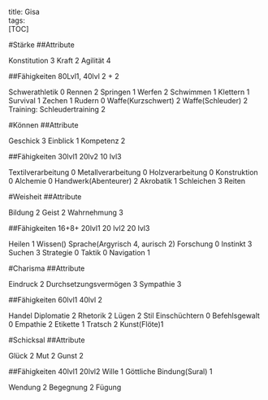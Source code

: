 title: Gisa  
tags:   
[TOC]

#Stärke
##Attribute

Konstitution 3
Kraft 2
Agilität 4

##Fähigkeiten 
80Lvl1, 40lvl 2 + 2

Schwerathletik 0
Rennen 2
Springen 1
Werfen 2
Schwimmen 1
Klettern 1
Survival 1
Zechen 1
Rudern 0
Waffe(Kurzschwert) 2
Waffe(Schleuder) 2
Training:
Schleudertraining 2

#Können
##Attribute

Geschick 3
Einblick 1 
Kompetenz 2

##Fähigkeiten 
30lvl1 20lv2 10 lvl3

Textilverarbeitung 0
Metallverarbeitung 0
Holzverarbeitung 0
Konstruktion 0
Alchemie 0
Handwerk(Abenteurer) 2
Akrobatik 1
Schleichen 3
Reiten


#Weisheit
##Attribute

Bildung 2
Geist 2
Wahrnehmung 3

##Fähigkeiten 
16+8+ 20lvl1 20 lvl2 20 lvl3

Heilen 1
Wissen()
Sprache(Argyrisch 4, aurisch 2)
Forschung 0
Instinkt 3
Suchen 3
Strategie 0
Taktik 0
Navigation 1

#Charisma
##Attribute

Eindruck 2
Durchsetzungsvermögen 3
Sympathie 3

##Fähigkeiten 
60lvl1 40lvl 2

Handel
Diplomatie 2
Rhetorik 2
Lügen 2
Stil
Einschüchtern 0
Befehlsgewalt 0
Empathie 2
Etikette 1
Tratsch 2
Kunst(Flöte)1

#Schicksal
##Attribute 

Glück 2
Mut 2
Gunst 2 

##Fähigkeiten 
40lvl1 20lvl2
Wille 1
Göttliche Bindung(Sural) 1

Wendung 2
Begegnung 2
Fügung